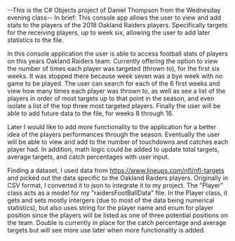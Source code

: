 ﻿--This is the C# Objects project of Daniel Thompson from the Wednesday evening class--
In brief: This console app allows the user to view and add stats to the players of
the 2018 Oakland Raiders players. Specifically targets for the receiving players, 
up to week six, allowing the user to add later statistics to the file.




In this console application the user is able to access football stats of 
players on this years Oakland Raiders team. Currently offering the option 
to view the number of times each player was targeted (thrown to), for the
first six weeks. It was stopped there because week seven was a bye week with
no game to be played. The user can search for each of the 6 first weeks and
view how many times each player was thrown to, as well as see a list of the
players in order of most targets up to that point in the season, and even 
isolate a list of the top three most targeted players. Finally the user
will be able to add future data to the file, for weeks 8 through 16.

Later I would like to add more functionality to the application for a better idea
of the players performances through the season. Eventually the user will be able to
view and add to the number of touchdowns and catches each player had. In addition,
math logic could be added to update total targets, average targets, and catch 
percentages with user input. 

Finding a dataset, I used data from https://www.lineups.com/nfl/nfl-targets and
picked out the data specific to the Oakland Raiders players. Originally in CSV format,
I converted it to json to integrate it to my project. The "Player" class acts as a 
model for my "raidersFootBallData" file. In the Player class, it gets and sets mostly
intergers (due to most of the data being numerical statistics), but also uses string for
the player name and enum for player position since the players will be listed as one of
three potential positions on the team. Double is currently in place for the catch percentage
and average targets but will see more use later when more functionality is added.

